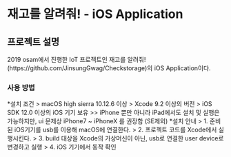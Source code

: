 <h1>재고를 알려줘! - iOS Application</h1>
<h2>프로젝트 설명</h2>
2019 osam에서 진행한 IoT 프로젝트인 재고를 알려줘!(https://github.com/JinsungGwag/Checkstorage)의 iOS Application이다.<br>

<h3>사용 방법</h3>
*설치 조건
> macOS high sierra 10.12.6 이상
> Xcode 9.2 이상의 버전
> iOS SDK 12.0 이상의 iOS 기기 보유
>> iPhone 뿐만 아니라 iPad에서도 설치 및 실행은 가능하지만, ui 문제상 iPhone7 ~ iPhoneX 를 권장함 (SE제외)
*설치 안내
> 1. 준비된 iOS기기를 usb를 이용해 macOS에 연결한다.
> 2. 프로젝트 코드를 Xcode에서 실행시킨다.
> 3. build 대상을 Xcode의 가상머신이 아닌, usb로 연결한 user device로 변경하고 실행
> 4. iOS 기기에서 동작 확인
